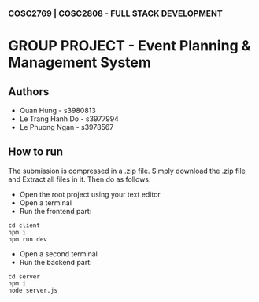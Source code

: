 
### COSC2769 | COSC2808 - FULL STACK DEVELOPMENT
# GROUP PROJECT -  Event Planning & Management System 


## Authors

- Quan Hung - s3980813
- Le Trang Hanh Do - s3977994
- Le Phuong Ngan - s3978567


## How to run


The submission is compressed in a .zip file. Simply download the .zip file and Extract all files in it. Then do as follows: 

- Open the root project using your text editor
- Open a terminal
- Run the frontend part: 
```
cd client
npm i
npm run dev
```
- Open a second terminal
- Run the backend part: 
```
cd server
npm i
node server.js
```
